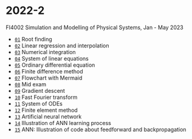 # 2022-2
FI4002 Simulation and Modelling of Physical Systems, Jan - May 2023

+ [`01`](https://github.com/dudung/fi4002-01-2022-2/blob/main/note/01/README.md) Root finding
+ [`02`](https://github.com/dudung/fi4002-01-2022-2/blob/main/note/02/README.md) Linear regression and interpolation
+ [`03`](https://github.com/dudung/fi4002-01-2022-2/blob/main/note/03/README.md) Numerical integration
+ [`04`](https://github.com/dudung/fi4002-01-2022-2/blob/main/note/04/README.md) System of linear equations
+ [`05`](https://github.com/dudung/fi4002-01-2022-2/blob/main/note/05/README.md) Ordinary differential equation
+ [`06`](https://github.com/dudung/fi4002-01-2022-2/blob/main/note/06/README.md) Finite difference method
+ [`07`](https://github.com/dudung/fi4002-01-2022-2/blob/main/note/07/README.md) Flowchart with Mermaid
+ [`08`](https://github.com/dudung/fi4002-01-2022-2/blob/main/note/08/README.md) Mid exam
+ [`09`](https://github.com/dudung/fi4002-01-2022-2/blob/main/note/09/README.md) Gradient descent
+ [`10`](https://github.com/dudung/fi4002-01-2022-2/blob/main/note/10/README.md) Fast Fourier transform
+ [`11`](https://github.com/dudung/fi4002-01-2022-2/blob/main/note/11/README.md) System of ODEs
+ [`12`](https://github.com/dudung/fi4002-01-2022-2/blob/main/note/12/README.md) Finite element method
+ [`13`](https://github.com/dudung/fi4002-01-2022-2/blob/main/note/13/README.md) Artificial neural network
+ [`14`](https://github.com/dudung/fi4002-01-2022-2/blob/main/note/13/README.md) Illustration of ANN learning process
+ [`15`](https://github.com/dudung/fi4002-01-2022-2/blob/main/note/15/README.md) ANN: Illustration of code about feedforward and backpropagation

